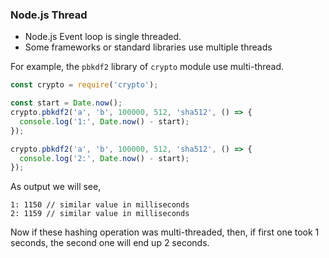 ### Node.js Thread

- Node.js Event loop is single threaded.
- Some frameworks or standard libraries use multiple threads

For example, the `pbkdf2` library of `crypto` module use multi-thread.

```js
const crypto = require('crypto');

const start = Date.now();
crypto.pbkdf2('a', 'b', 100000, 512, 'sha512', () => {
  console.log('1:', Date.now() - start);
});

crypto.pbkdf2('a', 'b', 100000, 512, 'sha512', () => {
  console.log('2:', Date.now() - start);
});
```

As output we will see,

```
1: 1150 // similar value in milliseconds
2: 1159 // similar value in milliseconds
```

Now if these hashing operation was multi-threaded, then, if first one took 1 seconds, the second one will end up 2 seconds.
